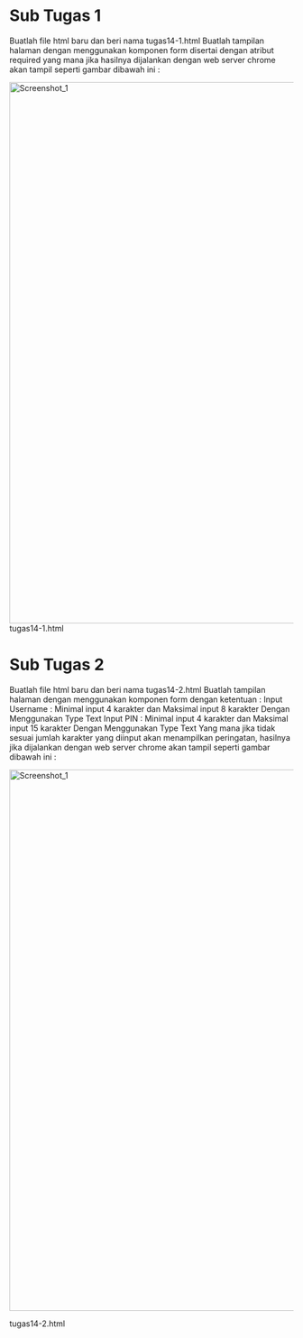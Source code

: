 # Sub Tugas 1

Buatlah file html baru dan beri nama tugas14-1.html
Buatlah tampilan halaman dengan menggunakan komponen form disertai dengan atribut required yang mana jika hasilnya dijalankan dengan web server chrome akan tampil seperti gambar dibawah ini :

<img width="960" alt="Screenshot_1" src="https://lh4.googleusercontent.com/WnMMvUpmD53T4q7ghmRnZ7269UQnL1taa-Wv2k_2jG5E-hgt6BcQosVEOwsjd1laarXtzqLfxdxAhbWqYqOKAsWLzBkNKP42lZ9hAg-z8AnvP5B_2l-hnwm3LiB6LEvy6oJa_wAu1kWvpVm2T_SN4U_2nr7BvW8h2ipA8tLMFj5omKAwoYrAQw"></img>
tugas14-1.html

# Sub Tugas 2

Buatlah file html baru dan beri nama tugas14-2.html
Buatlah tampilan halaman dengan menggunakan komponen form dengan ketentuan :
Input Username : Minimal input 4 karakter dan Maksimal input 8 karakter Dengan Menggunakan Type Text
Input PIN : Minimal input 4 karakter dan Maksimal input 15 karakter Dengan Menggunakan Type Text
Yang mana jika tidak sesuai jumlah karakter yang diinput akan menampilkan peringatan, hasilnya jika dijalankan dengan web server chrome akan tampil seperti gambar dibawah ini :

<img width="960" alt="Screenshot_1" src="https://lh4.googleusercontent.com/0p1WF9wu4_XUvva9TNF2wLw52Eg2bMBBNU2TKHZMeYLMenKIkwM35wuU57_J2VPlv0eHyt4S4n1EOsmlzSDiNf_JPWvPrnTQ9NnhvPV9u4OLJ2LBMUA1Fcb_6XOQcByjTw0v03iJPDUwzM0o_fTefWNLQk0HUvIaQm44v88nWOpweXzLVEzz4w"></img>

tugas14-2.html
